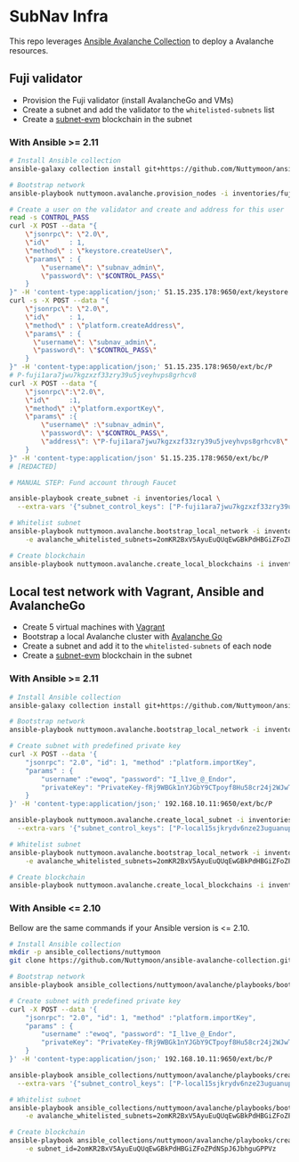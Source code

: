 # SubNav Infra

This repo leverages [Ansible Avalanche Collection](https://github.com/Nuttymoon/ansible-avalanche-collection) to deploy a Avalanche resources.

## Fuji validator

- Provision the Fuji validator (install AvalancheGo and VMs)
- Create a subnet and add the validator to the `whitelisted-subnets` list
- Create a [subnet-evm](https://github.com/ava-labs/subnet-evm) blockchain in the subnet

### With Ansible >= 2.11

```sh
# Install Ansible collection
ansible-galaxy collection install git+https://github.com/Nuttymoon/ansible-avalanche-collection.git

# Bootstrap network
ansible-playbook nuttymoon.avalanche.provision_nodes -i inventories/fuji

# Create a user on the validator and create and address for this user
read -s CONTROL_PASS
curl -X POST --data "{
    \"jsonrpc\": \"2.0\",
    \"id\"     : 1,
    \"method\" : \"keystore.createUser\",
    \"params\" : {
        \"username\": \"subnav_admin\",
        \"password\": \"$CONTROL_PASS\"
    }
}" -H 'content-type:application/json;' 51.15.235.178:9650/ext/keystore
curl -s -X POST --data "{
    \"jsonrpc\": \"2.0\",
    \"id\"     : 1,
    \"method\" : \"platform.createAddress\",
    \"params\" : {
      \"username\": \"subnav_admin\",
      \"password\": \"$CONTROL_PASS\"
    }
}" -H 'content-type:application/json;' 51.15.235.178:9650/ext/bc/P
# P-fuji1ara7jwu7kgzxzf33zry39u5jveyhvps8grhcv8
curl -X POST --data "{
    \"jsonrpc\":\"2.0\",
    \"id\"     :1,
    \"method\" :\"platform.exportKey\",
    \"params\" :{
        \"username\" :\"subnav_admin\",
        \"password\": \"$CONTROL_PASS\",
        \"address\": \"P-fuji1ara7jwu7kgzxzf33zry39u5jveyhvps8grhcv8\"
    }
}" -H 'content-type:application/json' 51.15.235.178:9650/ext/bc/P
# [REDACTED]

# MANUAL STEP: Fund account through Faucet

ansible-playbook create_subnet -i inventories/local \
  --extra-vars '{"subnet_control_keys": ["P-fuji1ara7jwu7kgzxzf33zry39u5jveyhvps8grhcv8"]}'

# Whitelist subnet
ansible-playbook nuttymoon.avalanche.bootstrap_local_network -i inventories/local \
    -e avalanche_whitelisted_subnets=2omKR2BxV5AyuEuQUqEwGBkPdHBGiZFoZPdNSpJ6JbhguGPPVz

# Create blockchain
ansible-playbook nuttymoon.avalanche.create_local_blockchains -i inventories/local -e subnet_id=2omKR2BxV5AyuEuQUqEwGBkPdHBGiZFoZPdNSpJ6JbhguGPPVz
```

## Local test network with Vagrant, Ansible and AvalancheGo

- Create 5 virtual machines with [Vagrant](https://www.vagrantup.com/)
- Bootstrap a local Avalanche cluster with [Avalanche Go](https://github.com/ava-labs/avalanchego)
- Create a subnet and add it to the `whitelisted-subnets` of each node
- Create a [subnet-evm](https://github.com/ava-labs/subnet-evm) blockchain in the subnet

### With Ansible >= 2.11

```sh
# Install Ansible collection
ansible-galaxy collection install git+https://github.com/Nuttymoon/ansible-avalanche-collection.git

# Bootstrap network
ansible-playbook nuttymoon.avalanche.bootstrap_local_network -i inventories/local

# Create subnet with predefined private key
curl -X POST --data '{
	"jsonrpc": "2.0", "id": 1, "method" :"platform.importKey",
	"params" : {
		"username" :"ewoq", "password": "I_l1ve_@_Endor",
		"privateKey": "PrivateKey-fRj9WBGk1nYJGbY9CTpoyf8Hu58cr24j2WJwThePLas5bu8eU"
	}
}' -H 'content-type:application/json;' 192.168.10.11:9650/ext/bc/P

ansible-playbook nuttymoon.avalanche.create_local_subnet -i inventories/local \
  --extra-vars '{"subnet_control_keys": ["P-local15sjkrydv6nze23uguanupg4plgut9dzuvxq5je"]}'

# Whitelist subnet
ansible-playbook nuttymoon.avalanche.bootstrap_local_network -i inventories/local \
    -e avalanche_whitelisted_subnets=2omKR2BxV5AyuEuQUqEwGBkPdHBGiZFoZPdNSpJ6JbhguGPPVz

# Create blockchain
ansible-playbook nuttymoon.avalanche.create_local_blockchains -i inventories/local -e subnet_id=2omKR2BxV5AyuEuQUqEwGBkPdHBGiZFoZPdNSpJ6JbhguGPPVz
```

### With Ansible <= 2.10

Bellow are the same commands if your Ansible version is <= 2.10.

```sh
# Install Ansible collection
mkdir -p ansible_collections/nuttymoon
git clone https://github.com/Nuttymoon/ansible-avalanche-collection.git ansible_collections/nuttymoon/avalanche

# Bootstrap network
ansible-playbook ansible_collections/nuttymoon/avalanche/playbooks/bootstrap_local_network.yml -i inventories/local

# Create subnet with predefined private key
curl -X POST --data '{
	"jsonrpc": "2.0", "id": 1, "method" :"platform.importKey",
	"params" : {
		"username" :"ewoq", "password": "I_l1ve_@_Endor",
		"privateKey": "PrivateKey-fRj9WBGk1nYJGbY9CTpoyf8Hu58cr24j2WJwThePLas5bu8eU"
	}
}' -H 'content-type:application/json;' 192.168.10.11:9650/ext/bc/P

ansible-playbook ansible_collections/nuttymoon/avalanche/playbooks/create_local_subnet.yml -i inventories/local \
  --extra-vars '{"subnet_control_keys": ["P-local15sjkrydv6nze23uguanupg4plgut9dzuvxq5je"]}'

# Whitelist subnet
ansible-playbook ansible_collections/nuttymoon/avalanche/playbooks/bootstrap_local_network.yml -i inventories/local \
    -e avalanche_whitelisted_subnets=2omKR2BxV5AyuEuQUqEwGBkPdHBGiZFoZPdNSpJ6JbhguGPPVz

# Create blockchain
ansible-playbook ansible_collections/nuttymoon/avalanche/playbooks/create_local_blockchains.yml -i inventories/local \
    -e subnet_id=2omKR2BxV5AyuEuQUqEwGBkPdHBGiZFoZPdNSpJ6JbhguGPPVz
```

